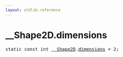 ```yaml
---
layout: stdlib-reference
---
```


# __Shape2D.dimensions

<pre>
<span class='code_keyword'>static</span> <span class='code_keyword'>const</span> <span class="code_keyword">int</span> <a href="/stdlib-reference/types/Shape2D/index" class="code_type">__Shape2D</a>.<a href="/stdlib-reference/types/Shape2D/dimensions">dimensions</a> = 2;
</pre>

